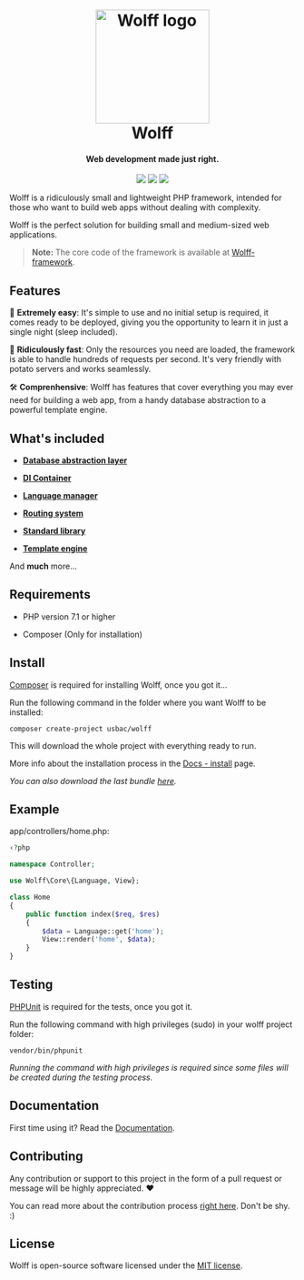 <h1 align="center">
  <img src="http://getwolff.com/logo.png" alt="Wolff logo" width="200">
  <br>
  Wolff
  <br>
</h1>

<h4 align="center">Web development made just right.</h4>

<p align="center">
<img src="https://travis-ci.org/Usbac/wolff.svg?branch=4.0">
<img src="https://img.shields.io/badge/stable-4.0.0-blue.svg">
<img src="https://img.shields.io/badge/license-MIT-orange.svg">
</p>

Wolff is a ridiculously small and lightweight PHP framework, intended for those who want to build web apps without dealing with complexity. 

Wolff is the perfect solution for building small and medium-sized web applications.

> **Note:** The core code of the framework is available at [Wolff-framework](https://github.com/usbac/wolff-framework).

## Features

📓 **Extremely easy**: It's simple to use and no initial setup is required, it comes ready to be deployed, giving you the opportunity to learn it in just a single night (sleep included).

🚀 **Ridiculously fast**: Only the resources you need are loaded, the framework is able to handle hundreds of requests per second. It's very friendly with potato servers and works seamlessly.

🛠️ **Comprenhensive**: Wolff has features that cover everything you may ever need for building a web app, from a handy database abstraction to a powerful template engine.

## What's included

* [**Database abstraction layer**](https://getwolff.com/doc/3.x/db)

* [**DI Container**](https://getwolff.com/doc/3.x/container)

* [**Language manager**](https://getwolff.com/doc/3.x/language)

* [**Routing system**](https://getwolff.com/doc/3.x/routes)

* [**Standard library**](https://getwolff.com/doc/3.x/stdlib)

* [**Template engine**](https://getwolff.com/doc/3.x/template)

And **much** more...

## Requirements

* PHP version 7.1 or higher

* Composer (Only for installation)

## Install

[Composer](https://getcomposer.org/) is required for installing Wolff, once you got it...

Run the following command in the folder where you want Wolff to be installed:

```
composer create-project usbac/wolff
```

This will download the whole project with everything ready to run.

More info about the installation process in the [Docs - install](https://getwolff.com/doc/3.x/installation) page.

_You can also download the last bundle [here](https://github.com/Usbac/wolff/releases/download/v4.0.0/wolff-bundle.zip)._

## Example

app/controllers/home.php:
```php
‹?php

namespace Controller;

use Wolff\Core\{Language, View};

class Home
{
    public function index($req, $res)
    {
        $data = Language::get('home');    
        View::render('home', $data);
    }
}
```

## Testing

[PHPUnit](https://phpunit.de) is required for the tests, once you got it.

Run the following command with high privileges (sudo) in your wolff project folder:

```
vendor/bin/phpunit
```

_Running the command with high privileges is required since some files will be created during the testing process._

## Documentation

First time using it? Read the [Documentation](https://getwolff.com/doc/4.x/home).

## Contributing

Any contribution or support to this project in the form of a pull request or message will be highly appreciated. ❤️

You can read more about the contribution process [right here](CONTRIBUTING.md). Don't be shy. :)

## License

Wolff is open-source software licensed under the [MIT license](LICENSE).
